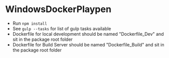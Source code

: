 # WindowsDockerPlaypen

* Run `npm install`
* See `gulp --tasks` for list of gulp tasks available
* Dockerfile for local development should be named "Dockerfile_Dev" and sit in the package root folder
* Dockerfile for Build Server should be named "Dockerfile_Build" and sit in the package root folder